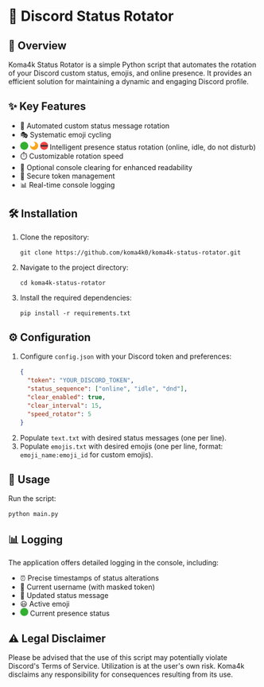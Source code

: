 # 🔄 Discord Status Rotator

## 📖 Overview

Koma4k Status Rotator is a simple Python script that automates the rotation of your Discord custom status, emojis, and online presence.
It provides an efficient solution for maintaining a dynamic and engaging Discord profile.

## ✨ Key Features

- 🔁 Automated custom status message rotation
- 🎭 Systematic emoji cycling
- <img src="statuses/online.png" width="16" height="16"> <img src="statuses/idle.png" width="16" height="16"> <img src="statuses/dnd.png" width="16" height="16"> Intelligent presence status rotation (online, idle, do not disturb)
- ⏱️ Customizable rotation speed
- 🧼 Optional console clearing for enhanced readability
- 🔐 Secure token management
- 📊 Real-time console logging

## 🛠️ Installation

1. Clone the repository:
   ```
   git clone https://github.com/koma4k0/koma4k-status-rotator.git
   ```
2. Navigate to the project directory:
   ```
   cd koma4k-status-rotator
   ```
3. Install the required dependencies:
   ```
   pip install -r requirements.txt
   ```

## ⚙️ Configuration

1. Configure `config.json` with your Discord token and preferences:
   ```json
   {
     "token": "YOUR_DISCORD_TOKEN",
     "status_sequence": ["online", "idle", "dnd"],
     "clear_enabled": true,
     "clear_interval": 15,
     "speed_rotator": 5
   }
   ```
2. Populate `text.txt` with desired status messages (one per line).
3. Populate `emojis.txt` with desired emojis (one per line, format: `emoji_name:emoji_id` for custom emojis).

## 🚀 Usage

Run the script:
```
python main.py
```

## 📊 Logging

The application offers detailed logging in the console, including:
- ⏰ Precise timestamps of status alterations
- 👤 Current username (with masked token)
- 💬 Updated status message
- 😃 Active emoji
- <img src="statuses/online.png" width="16" height="16"> Current presence status

## ⚠️ Legal Disclaimer

Please be advised that the use of this script may potentially violate Discord's Terms of Service. Utilization is at the user's own risk. Koma4k disclaims any responsibility for consequences resulting from its use.

